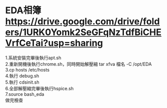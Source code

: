 # EDA相簿 https://drive.google.com/drive/folders/1URK0Yomk2SeGFqNzTdfBiCHEVrfCeTai?usp=sharing
1.系統安裝完畢後執行apt.sh  
2.重新開機後執行chrome.sh，同時開始解壓縮 tar xfva 檔名 -C /opt/EDA  
3.cp hosts /etc/hosts  
4.執行 debug.sh  
5.執行 cdsinit.sh  
6.全部解壓縮完畢後執行hspice.sh  
7.source bash_eda  
做完檢查  


  
